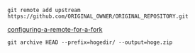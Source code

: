 ```
git remote add upstream https://github.com/ORIGINAL_OWNER/ORIGINAL_REPOSITORY.git
```
[configuring-a-remote-for-a-fork](https://help.github.com/articles/configuring-a-remote-for-a-fork/)

```
git archive HEAD --prefix=hogedir/ --output=hoge.zip
```

